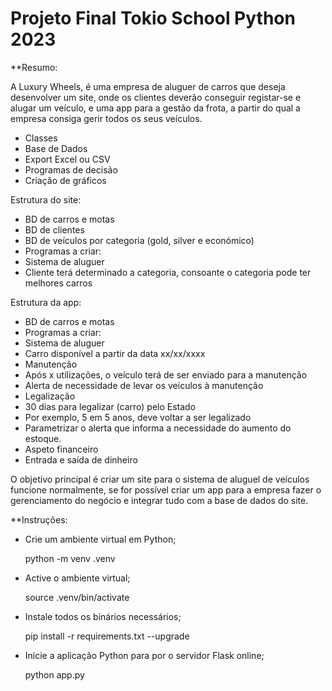# Projeto Final Tokio School Python 2023

**Resumo:

A Luxury Wheels, é uma empresa de aluguer de carros que deseja desenvolver um site, onde os clientes deverão conseguir registar-se e alugar um veículo, e uma app para a gestão da frota, a partir do qual a empresa consiga gerir todos os seus veículos.

- Classes
- Base de Dados
- Export Excel ou CSV
- Programas de decisão
- Criação de gráficos

Estrutura do site:
- BD de carros e motas
- BD de clientes
- BD de veículos por categoria (gold, silver e económico)
- Programas a criar:
- Sistema de aluguer
- Cliente terá determinado a categoria, consoante o categoria pode ter melhores carros
 
Estrutura da app:
- BD de carros e motas
- Programas a criar:
- Sistema de aluguer
- Carro disponível a partir da data xx/xx/xxxx
- Manutenção
- Após x utilizações, o veículo terá de ser enviado para a manutenção
- Alerta de necessidade de levar os veículos à manutenção
- Legalização
- 30 dias para legalizar (carro) pelo Estado
- Por exemplo, 5 em 5 anos, deve voltar a ser legalizado
- Parametrizar o alerta que informa a necessidade do aumento do estoque.
- Aspeto financeiro
- Entrada e saída de dinheiro


O objetivo principal é criar um site para o sistema de aluguel de veículos funcione normalmente, se for possível criar um app para a empresa fazer o gerenciamento do negócio e integrar tudo com a base de dados do site.

**Instruções:

- Crie um ambiente virtual em Python;

    python -m venv .venv

- Active o ambiente virtual;

    source .venv/bin/activate

- Instale todos os binários necessários;

    pip install -r requirements.txt --upgrade

- Inicie a aplicação Python para por o servidor Flask online;

    python app.py